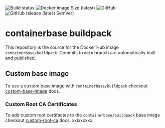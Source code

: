 ![Build status](https://github.com/containerbase/buildpack/workflows/build/badge.svg)
![Docker Image Size (latest)](https://img.shields.io/docker/image-size/containerbase/buildpack/latest)
![GitHub](https://img.shields.io/github/license/containerbase/buildpack)
![GitHub release (latest SemVer)](https://img.shields.io/github/v/release/containerbase/buildpack)

# containerbase buildpack

This repository is the source for the Docker Hub image `containerbase/buildpack`. Commits to `main` branch are automatically built and published.

## Custom base image

To use a custom base image with `containerbase/buildpack` checkout [custom-base-image](./docs/custom-base-image.md) docs.

### Custom Root CA Certificates

To add custom root certifactes to the `containerbase/buildpack` base image checkout [custom-root-ca](./docs/custom-root-ca.md) docs.
xxixxxxxx
